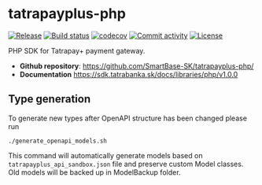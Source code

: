 # tatrapayplus-php

[![Release](https://img.shields.io/github/v/release/SmartBase-SK/tatrapayplus-php)](https://img.shields.io/github/v/release/SmartBase-SK/tatrapayplus-php)
[![Build status](https://img.shields.io/github/actions/workflow/status/SmartBase-SK/tatrapayplus-php/php.yml?branch=main)](https://github.com/SmartBase-SK/tatrapayplus-php/actions/workflows/php.yml?query=branch%3Amain)
[![codecov](https://codecov.io/gh/SmartBase-SK/tatrapayplus-php/branch/main/graph/badge.svg)](https://codecov.io/gh/SmartBase-SK/tatrapayplus-php)
[![Commit activity](https://img.shields.io/github/commit-activity/m/SmartBase-SK/tatrapayplus-php)](https://img.shields.io/github/commit-activity/m/SmartBase-SK/tatrapayplus-php)
[![License](https://img.shields.io/github/license/SmartBase-SK/tatrapayplus-php)](https://img.shields.io/github/license/SmartBase-SK/tatrapayplus-php)

PHP SDK for Tatrapay+ payment gateway.

- **Github repository**: <https://github.com/SmartBase-SK/tatrapayplus-php/>
- **Documentation** <https://sdk.tatrabanka.sk/docs/libraries/php/v1.0.0>

## Type generation
To generate new types after OpenAPI structure has been changed please run
```
./generate_openapi_models.sh
```
This command will automatically generate models based on `tatrapayplus_api_sandbox.json` file
and preserve custom Model classes.\
Old models will be backed up in ModelBackup folder.